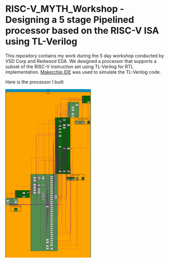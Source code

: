 # RISC-V_MYTH_Workshop - Designing a 5 stage Pipelined processor based on the RISC-V ISA using TL-Verilog

This repository contains my work during the 5 day workshop conducted by VSD Corp and Redwood EDA. 
We designed a processor that supports a subset of the RISC-V instruction set using TL-Verilog for RTL implementation. [Makerchip IDE](https://www.makerchip.com/) was used to simulate the TL-Verilog code.


Here is the processor I built 

![pipelined_processor](https://github.com/RISCV-MYTH-WORKSHOP/5-stage-Pipelined-Processor-RISC-V/raw/master/Day3_5/Pipelined_RISC-V.png)
